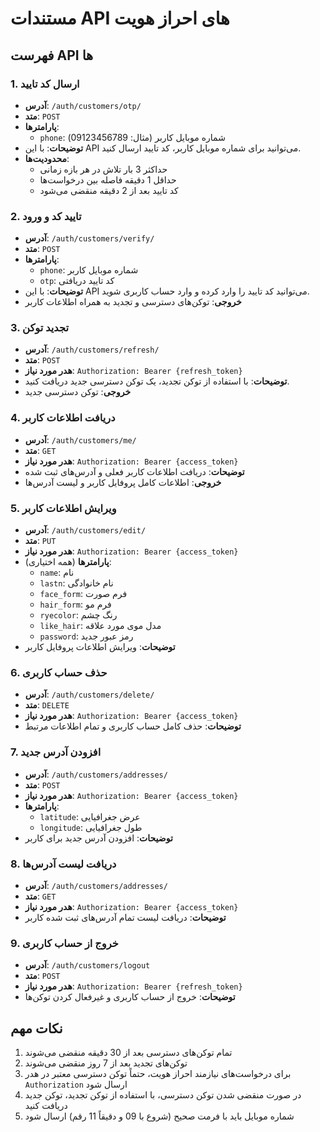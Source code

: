 # مستندات API های احراز هویت

## فهرست API ها

### 1. ارسال کد تایید
- **آدرس**: `/auth/customers/otp/`
- **متد**: `POST`
- **پارامترها**: 
  - `phone`: شماره موبایل کاربر (مثال: 09123456789)
- **توضیحات**: با این API می‌توانید برای شماره موبایل کاربر، کد تایید ارسال کنید.
- **محدودیت‌ها**:
  - حداکثر 3 بار تلاش در هر بازه زمانی
  - حداقل 1 دقیقه فاصله بین درخواست‌ها
  - کد تایید بعد از 2 دقیقه منقضی می‌شود

### 2. تایید کد و ورود
- **آدرس**: `/auth/customers/verify/`
- **متد**: `POST`
- **پارامترها**:
  - `phone`: شماره موبایل کاربر
  - `otp`: کد تایید دریافتی
- **توضیحات**: با این API می‌توانید کد تایید را وارد کرده و وارد حساب کاربری شوید.
- **خروجی**: توکن‌های دسترسی و تجدید به همراه اطلاعات کاربر

### 3. تجدید توکن
- **آدرس**: `/auth/customers/refresh/`
- **متد**: `POST`
- **هدر مورد نیاز**: `Authorization: Bearer {refresh_token}`
- **توضیحات**: با استفاده از توکن تجدید، یک توکن دسترسی جدید دریافت کنید.
- **خروجی**: توکن دسترسی جدید

### 4. دریافت اطلاعات کاربر
- **آدرس**: `/auth/customers/me/`
- **متد**: `GET`
- **هدر مورد نیاز**: `Authorization: Bearer {access_token}`
- **توضیحات**: دریافت اطلاعات کاربر فعلی و آدرس‌های ثبت شده
- **خروجی**: اطلاعات کامل پروفایل کاربر و لیست آدرس‌ها

### 5. ویرایش اطلاعات کاربر
- **آدرس**: `/auth/customers/edit/`
- **متد**: `PUT`
- **هدر مورد نیاز**: `Authorization: Bearer {access_token}`
- **پارامترها** (همه اختیاری):
  - `name`: نام
  - `lastn`: نام خانوادگی
  - `face_form`: فرم صورت
  - `hair_form`: فرم مو
  - `ryecolor`: رنگ چشم
  - `like_hair`: مدل موی مورد علاقه
  - `password`: رمز عبور جدید
- **توضیحات**: ویرایش اطلاعات پروفایل کاربر

### 6. حذف حساب کاربری
- **آدرس**: `/auth/customers/delete/`
- **متد**: `DELETE`
- **هدر مورد نیاز**: `Authorization: Bearer {access_token}`
- **توضیحات**: حذف کامل حساب کاربری و تمام اطلاعات مرتبط

### 7. افزودن آدرس جدید
- **آدرس**: `/auth/customers/addresses/`
- **متد**: `POST`
- **هدر مورد نیاز**: `Authorization: Bearer {access_token}`
- **پارامترها**:
  - `latitude`: عرض جغرافیایی
  - `longitude`: طول جغرافیایی
- **توضیحات**: افزودن آدرس جدید برای کاربر

### 8. دریافت لیست آدرس‌ها
- **آدرس**: `/auth/customers/addresses/`
- **متد**: `GET`
- **هدر مورد نیاز**: `Authorization: Bearer {access_token}`
- **توضیحات**: دریافت لیست تمام آدرس‌های ثبت شده کاربر

### 9. خروج از حساب کاربری
- **آدرس**: `/auth/customers/logout`
- **متد**: `POST`
- **هدر مورد نیاز**: `Authorization: Bearer {refresh_token}`
- **توضیحات**: خروج از حساب کاربری و غیرفعال کردن توکن‌ها

## نکات مهم
1. تمام توکن‌های دسترسی بعد از 30 دقیقه منقضی می‌شوند
2. توکن‌های تجدید بعد از 7 روز منقضی می‌شوند
3. برای درخواست‌های نیازمند احراز هویت، حتماً توکن دسترسی معتبر در هدر `Authorization` ارسال شود
4. در صورت منقضی شدن توکن دسترسی، با استفاده از توکن تجدید، توکن جدید دریافت کنید
5. شماره موبایل باید با فرمت صحیح (شروع با 09 و دقیقاً 11 رقم) ارسال شود 